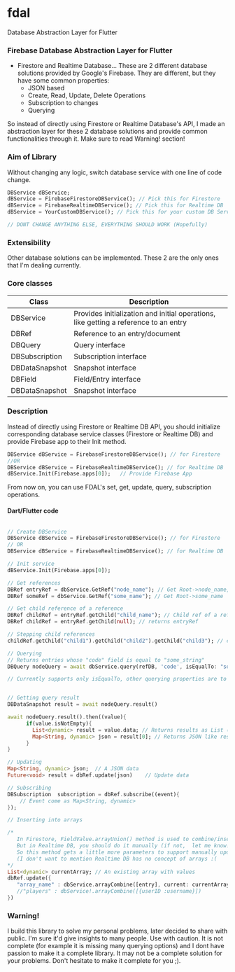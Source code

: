 # fdal
Database Abstraction Layer for Flutter

###  Firebase Database Abstraction Layer for Flutter

- Firestore and Realtime Database... These are 2 different database solutions provided by Google's Firebase. They are different, but they have some common properties:
	- JSON based
	- Create, Read, Update, Delete Operations
	- Subscription to changes
	- Querying

So instead of directly using Firestore or Realtime Database's API, I made an abstraction layer for these 2 database solutions and provide common functionalities through it. Make sure to read Warning! section!

### Aim of Library
Without changing any logic, switch database service with one line of code change.

```dart
DBService dBService; 
dBService = FirebaseFirestoreDBService(); // Pick this for Firestore
dBService = FirebaseRealtimeDBService(); // Pick this for Realtime DB
dBService = YourCustomDBService(); // Pick this for your custom DB Service

// DONT CHANGE ANYTHING ELSE, EVERYTHING SHOULD WORK (Hopefully)
```

### Extensibility
Other database solutions can be implemented. These 2 are the only ones that I'm dealing currently.


### Core classes
                    
Class  | Description
------------- | ------------- 
DBService  | Provides initialization and initial operations, like getting a reference to an entry
DBRef   | Reference to an entry/document 
DBQuery   | Query interface  
DBSubscription   | Subscription interface  
DBDataSnapshot   | Snapshot interface  
DBField   | Field/Entry interface  
DBDataSnapshot   | Snapshot interface  

### Description
Instead of directly using Firestore or Realtime DB API, you should initialize corresponding database service classes (Firestore or Realtime DB) and provide Firebase app to their Init method.

```dart
DBService dBService = FirebaseFirestoreDBService(); // for Firestore
//OR
DBService dBService = FirebaseRealtimeDBService(); // for Realtime DB
dBService.Init(Firebase.apps[0]);	// Provide Firebase App
```
From now on, you can use FDAL's set, get, update, query, subscription operations.



#### Dart/Flutter code

```dart

// Create DBService
DBService dBService = FirebaseFirestoreDBService(); // for Firestore
// OR
DBService dBService = FirebaseRealtimeDBService(); // for Realtime DB

// Init service
dBService.Init(Firebase.apps[0]);

// Get references
DBRef entryRef = dbService.GetRef("node_name"); // Get Root->node_name,
DBRef someRef = dbService.GetRef("some_name"); // Get Root->some_name

// Get child reference of a reference
DBRef childRef = entryRef.getChild("child_name"); // Child ref of a ref
DBRef childRef = entryRef.getChild(null); // returns entryRef

// Stepping child references
childRef.getChild("child1").getChild("child2").getChild("child3"); // childRef.child1.child2.child3

// Querying
// Returns entries whose "code" field is equal to "some_string"
DBQuery nodeQuery = await dbService.query(refDB, 'code', isEqualTo: "some_string"); 

// Currently supports only isEqualTo, other querying properties are to be implemented


// Getting query result
DBDataSnapshot result = await nodeQuery.result()

await nodeQuery.result().then((value){
      if(value.isNotEmpty){
	  	List<dynamic> result = value.data; // Returns results as List (like docs for Firestore)
		Map<String, dynamic> json = result[0]; // Returns JSON like result
	  }
}

// Updating
Map<String, dynamic> json;	// A JSON data
Future<void> result = dbRef.update(json)	// Update data

// Subscribing
DBSubscription  subscription = dbRef.subscribe((event){
	// Event come as Map<String, dynamic>
});

// Inserting into arrays

/* 
   In Firestore, FieldValue.arrayUnion() method is used to combine/insert to arrays. 
   But in Realtime DB, you should do it manually (if not,  let me know!).
   So this method gets a little more parameters to support manually updating array. 
   (I don't want to mention Realtime DB has no concept of arrays :(
*/
List<dynamic> currentArray; // An existing array with values
dbRef.update({
   "array_name" : dbService.arrayCombine([entry], current: currentArray),
   //"players" : dbService!.arrayCombine([{userID :username}])
})


```

### Warning!
I build this library to solve my personal problems, later decided to share with public. I'm sure it'd give insights to many people. 
Use with caution. It is not complete (for example it is missing many querying options) and  I dont have passion to make it a complete library. 
It may not be  a complete solution for your problems. Don't hesitate to make it complete for you ;). 
